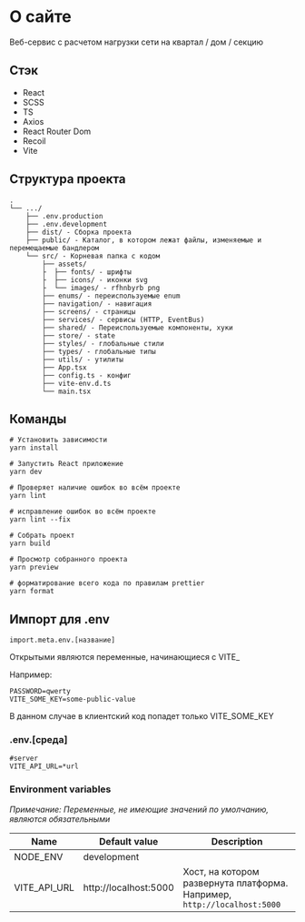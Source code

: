 # О сайте
Веб-сервис с расчетом нагрузки сети на квартал / дом / секцию

## Стэк
- React
- SCSS
- TS
- Axios
- React Router Dom
- Recoil
- Vite

## Структура проекта
```
.
└── .../
    ├── .env.production
    ├── .env.development
    ├── dist/ - Сборка проекта
    ├── public/ - Каталог, в котором лежат файлы, изменяемые и перемещаемые бандлером
    └── src/ - Корневая папка с кодом
        ├── assets/
        ├  ├── fonts/ - шрифты
        ├  ├── icons/ - иконки svg
        ├  └── images/ - rfhnbyrb png 
        ├── enums/ - переиспользуемые enum
        ├── navigation/ - навигация
        ├── screens/ - страницы
        ├── services/ - сервисы (HTTP, EventBus)
        ├── shared/ - Переиспользуемые компоненты, хуки
        ├── store/ - state
        ├── styles/ - глобальные стили
        ├── types/ - глобальные типы
        ├── utils/ - утилиты
        ├── App.tsx
        ├── config.ts - конфиг
        ├── vite-env.d.ts
        └── main.tsx
```


## Команды

```
# Установить зависимости
yarn install

# Запустить React приложение
yarn dev

# Проверяет наличие ошибок во всём проекте
yarn lint 

# исправление ошибок во всём проекте
yarn lint --fix

# Собрать проект
yarn build

# Просмотр собранного проекта
yarn preview

# форматирование всего кода по правилам prettier
yarn format
```

## Импорт для .env

```
import.meta.env.[название]
```

Открытыми являются переменные, начинающиеся с VITE_

Например:
```
PASSWORD=qwerty
VITE_SOME_KEY=some-public-value
```

В данном случае в клиентский код попадет только VITE_SOME_KEY

### .env.[среда]
```bazaar
#server
VITE_API_URL=*url
```

### Environment variables

_Примечание: Переменные, не имеющие значений по умолчанию, являются обязательными_

| Name         | Default value         | Description                                                              |
|--------------|-----------------------|--------------------------------------------------------------------------|
| NODE_ENV     | development           |                                                                          |
| VITE_API_URL | http://localhost:5000 | Хост, на котором развернута платформа. Например, `http://localhost:5000` |
